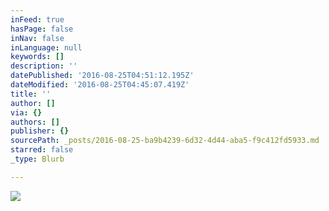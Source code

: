 ```yaml
---
inFeed: true
hasPage: false
inNav: false
inLanguage: null
keywords: []
description: ''
datePublished: '2016-08-25T04:51:12.195Z'
dateModified: '2016-08-25T04:45:07.419Z'
title: ''
author: []
via: {}
authors: []
publisher: {}
sourcePath: _posts/2016-08-25-ba9b4239-6d32-4d44-aba5-f9c412fd5933.md
starred: false
_type: Blurb

---
```

![](https://the-grid-user-content.s3-us-west-2.amazonaws.com/d91bcde7-5319-439e-8a9e-9347efb35365.jpg)